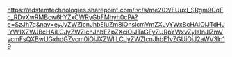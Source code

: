 https://edstemtechnologies.sharepoint.com/:v:/s/me202/EUuxI_SRgm9CqFc_RDvXwRMBcw6hYZxCWRyGbFMhyh0cPA?e=SzJh7q&nav=eyJyZWZlcnJhbEluZm8iOnsicmVmZXJyYWxBcHAiOiJTdHJlYW1XZWJBcHAiLCJyZWZlcnJhbFZpZXciOiJTaGFyZURpYWxvZyIsInJlZmVycmFsQXBwUGxhdGZvcm0iOiJXZWIiLCJyZWZlcnJhbE1vZGUiOiJ2aWV3In19
